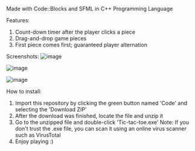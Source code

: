 Made with Code::Blocks and SFML in C++ Programming Language

Features:
1) Count-down timer after the player clicks a piece
2) Drag-and-drop game pieces
3) First piece comes first; guaranteed player alternation

Screenshots:
![image](https://user-images.githubusercontent.com/113037032/206888317-0fdfcb3c-7f40-473d-90e2-f3d506eb9228.png)

![image](https://user-images.githubusercontent.com/113037032/206888436-020d7412-eea2-4233-96cd-bb5b1bf92c69.png)

![image](https://user-images.githubusercontent.com/113037032/206888327-2befba9e-4434-4f6c-ad89-f9aee3752a5a.png)

How to install:
1) Import this repository by clicking the green button named 'Code' and selecting the 'Download ZIP'
2) After the download was finished, locate the file and unzip it
3) Go to the unzipped file and double-click 'Tic-tac-toe.exe'
Note: If you don't trust the .exe file, you can scan it using an online virus scanner such as VirusTotal
4) Enjoy playing :)
